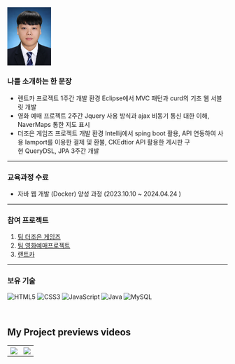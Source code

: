 <img align="center" src="https://github.com/Tyrano1129/Tyrano1129/blob/3e184fa4aef4a9ee7dee1e4e09a6ef3963f4bd83/upload/%EB%B0%98%EB%AA%85%ED%95%A8.jpg?raw=true" width="100"/>
<br>

### 나를 소개하는 한 문장 
- 렌트카 프로젝트 1주간 개발 환경 Eclipse에서 MVC 패턴과 curd의 기초 웹 서블릿 개발
- 영화 예매 프로젝트 2주간 Jquery 사용 방식과 ajax 비동기 통신 대한 이해, NaverMaps 통한 지도 표시
- 더조은 게임즈 프로젝트 개발 환경 Intellij에서 sping boot 활용, API 연동하여 사용 Iamport를 이용한 결제 및 환불, CKEdtior API 활용한 게시판 구현 QueryDSL, JPA 3주간 개발
--- 

### 교육과정 수료 
* 자바 웹 개발 (Docker) 양성 과정 (2023.10.10 ~ 2024.04.24 )

---

### 참여 프로젝트 
1. [팀 더조은 게임즈](https://www.notion.so/e5b9b3b048104d71880d2cf50aff2949)
2. [팀 영화예매프로젝트](https://www.notion.so/4-kobis-ba174932b1ee40b79bddb9a47d35ba67)
3. [랜트카](https://www.notion.so/Rantcar-c9bf016575a149f3a30b934215b0d83f)

---

### 보유 기술 

![HTML5](https://img.shields.io/badge/-HTML5-F05032?style=for-the-badge&logo=html5&logoColor=ffffff)
![CSS3](https://img.shields.io/badge/-CSS3-007ACC?style=for-the-badge&logo=css3)
![JavaScript](https://img.shields.io/badge/-JavaScript-%23F7DF1C?style=for-the-badge&logo=javascript&logoColor=000000&labelColor=%23F7DF1C&color=%23FFCE5A)
![Java](https://img.shields.io/badge/HTML5-E34F26?style=flat-square&logo=html5&logoColor=white)
![MySQL](https://img.shields.io/badge/MariaDB-003545?style=flat-square&logo=mariaDB&logoColor=white)

<br>

<h2>My Project previews videos</h2>
<table>
  <tbody>
    <tr>
      <td>
        <a href="https://youtu.be/QXYB2vH2ezU" title="더조은 게임즈">
          <img align="center" src="https://github.com/Tyrano1129/tyrano1129.github.io/blob/b79ecf1301c9f008bb5c56413cee2fa81ab7a7d8/resources/images/%EB%8D%94%EC%A1%B0%EC%9D%80%20%EA%B2%8C%EC%9E%84%EC%A6%88.gif" width="300px" >
        </a>
      </td>
      <td>
      <a href="https://youtu.be/StSwwFNsDIE" title="프로젝트2">
          <img align="center" src="https://github.com/Tyrano1129/tyrano1129.github.io/blob/b79ecf1301c9f008bb5c56413cee2fa81ab7a7d8/resources/images/%EC%98%81%ED%99%94%20%EC%98%88%EB%A7%A4.gif" width="300px" >
        </a>
      </td>
<!--       <td>
       <a href="https://www.youtube.com/본인프로젝트시연유트브" title="프로젝트3">
          <img align="center" src="https://github.com/yeonmitc/yeonmitc/blob/main/upload/profile.PNG?raw=true" width="300px" >
        </a>
      </td> -->
    </tr>
  </tbody>
</table>

<br/>
<br/>
